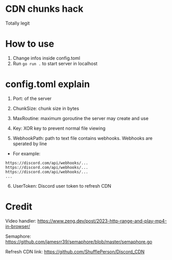 # CDN chunks hack
Totally legit

# How to use

1. Change infos inside config.toml
2. Run `go run .` to start server in localhost

# config.toml explain
1. Port: of the server

2. ChunkSize: chunk size in bytes

3. MaxRoutine: maximum goroutine the server may create and use

4. Key: XOR key to prevent normal file viewing

5. WebhookPath: path to text file contains webhooks. Webhooks are sperated by line

- For example:

```
https://discord.com/api/webhooks/...
https://discord.com/api/webhooks/...
https://discord.com/api/webhooks/...
...
```

6. UserToken: Discord user token to refresh CDN 

# Credit
Video handler: https://www.zeng.dev/post/2023-http-range-and-play-mp4-in-browser/

Semaphore: https://github.com/jamesrr39/semaphore/blob/master/semaphore.go

Refresh CDN link: https://github.com/ShufflePerson/Discord_CDN

